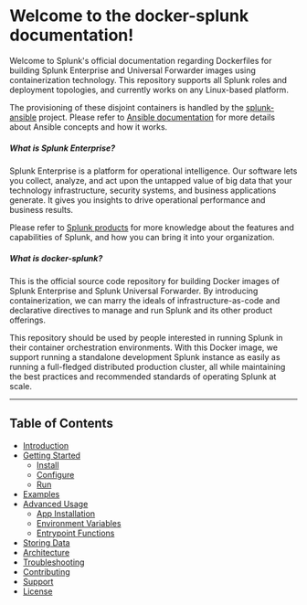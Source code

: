 # Welcome to the docker-splunk documentation!

Welcome to Splunk's official documentation regarding Dockerfiles for building Splunk Enterprise and Universal Forwarder images using containerization technology. This repository supports all Splunk roles and deployment topologies, and currently works on any Linux-based platform. 

The provisioning of these disjoint containers is handled by the [splunk-ansible](https://github.com/splunk/splunk-ansible) project. Please refer to [Ansible documentation](http://docs.ansible.com/) for more details about Ansible concepts and how it works. 

##### What is Splunk Enterprise?
Splunk Enterprise is a platform for operational intelligence. Our software lets you collect, analyze, and act upon the untapped value of big data that your technology infrastructure, security systems, and business applications generate. It gives you insights to drive operational performance and business results.

Please refer to [Splunk products](https://www.splunk.com/en_us/software.html) for more knowledge about the features and capabilities of Splunk, and how you can bring it into your organization.

##### What is docker-splunk?
This is the official source code repository for building Docker images of Splunk Enterprise and Splunk Universal Forwarder. By introducing containerization, we can marry the ideals of infrastructure-as-code and declarative directives to manage and run Splunk and its other product offerings.

This repository should be used by people interested in running Splunk in their container orchestration environments. With this Docker image, we support running a standalone development Splunk instance as easily as running a full-fledged distributed production cluster, all while maintaining the best practices and recommended standards of operating Splunk at scale.

----

## Table of Contents

* [Introduction](INTRODUCTION.md)
* [Getting Started](SETUP.md)
    * [Install](SETUP.md#install)
    * [Configure](SETUP.md#configure)
    * [Run](SETUP.md#run)
* [Examples](EXAMPLES.md)
* [Advanced Usage](ADVANCED.md)
    * [App Installation](ADVANCED.md#app-installation)
	* [Environment Variables](ADVANCED.md#environment)
	* [Entrypoint Functions](ADVANCED.md#entrypoint)
* [Storing Data](STORAGE_OPTIONS.md)
* [Architecture](ARCHITECTURE.md)
* [Troubleshooting](TROUBLESHOOTING.md)
* [Contributing](CONTRIBUTING.md)
* [Support](SUPPORT.md)
* [License](LICENSE.md)
